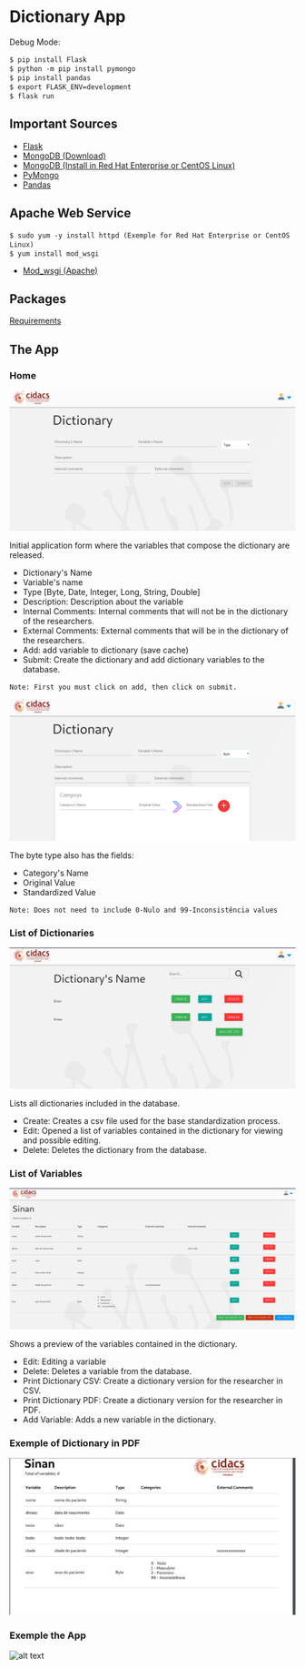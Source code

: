 # Dictionary App

Debug Mode:
```
$ pip install Flask
$ python -m pip install pymongo
$ pip install pandas
$ export FLASK_ENV=development
$ flask run

```

## Important Sources

- <a href="http://flask.pocoo.org/">Flask</a>
- <a href="https://www.mongodb.com/download-center/community">MongoDB (Download)</a> 
- <a href="https://docs.mongodb.com/manual/tutorial/install-mongodb-on-red-hat/">MongoDB (Install in Red Hat Enterprise or CentOS Linux)</a>
- <a href="https://api.mongodb.com/python/current/">PyMongo</a>
- <a href="https://pandas.pydata.org/pandas-docs/stable/">Pandas</a>

## Apache Web Service
```
$ sudo yum -y install httpd (Exemple for Red Hat Enterprise or CentOS Linux)
$ yum install mod_wsgi
```
- <a href="https://flask.palletsprojects.com/en/1.1.x/deploying/mod_wsgi/">Mod_wsgi (Apache)</a>

## Packages
<a href="https://github.com/cidacslab/dictionary-npd/blob/master/requirements.txt">Requirements</a>

## The App

### Home

![alt text](https://github.com/cidacslab/dictionary-npd/blob/master/images/home.png)

Initial application form where the variables that compose the dictionary are released.
- Dictionary's Name
- Variable's name
- Type [Byte, Date, Integer, Long, String, Double]
- Description: Description about the variable
- Internal Comments: Internal comments that will not be in the dictionary of the researchers.
- External Comments: External comments that will be in the dictionary of the researchers.
- Add: add variable to dictionary (save cache)
- Submit: Create the dictionary and add dictionary variables to the database.

```
Note: First you must click on add, then click on submit.
```
![alt text](https://github.com/cidacslab/dictionary-npd/blob/master/images/home-byte.png)

The byte type also has the fields:
- Category's Name
- Original Value
- Standardized Value

```
Note: Does not need to include 0-Nulo and 99-Inconsistência values
```
### List of Dictionaries

![alt text](https://github.com/cidacslab/dictionary-npd/blob/master/images/lista_dicionarios.png)

Lists all dictionaries included in the database.
- Create: Creates a csv file used for the base standardization process.
- Edit: Opened a list of variables contained in the dictionary for viewing and possible editing.
- Delete: Deletes the dictionary from the database.

### List of Variables

![alt text](https://github.com/cidacslab/dictionary-npd/blob/master/images/lista-variaveis.png)

Shows a preview of the variables contained in the dictionary.

- Edit: Editing a variable
- Delete: Deletes a variable from the database.
- Print Dictionary CSV: Create a dictionary version for the researcher in CSV.
- Print Dictionary PDF: Create a dictionary version for the researcher in PDF.
- Add Variable: Adds a new variable in the dictionary.

### Exemple of Dictionary in PDF

![alt text](https://github.com/cidacslab/dictionary-npd/blob/master/images/dicionario_pdf.png)

### Exemple the App

![alt text](https://github.com/cidacslab/dictionary-npd/blob/master/images/exemplo.gif)

